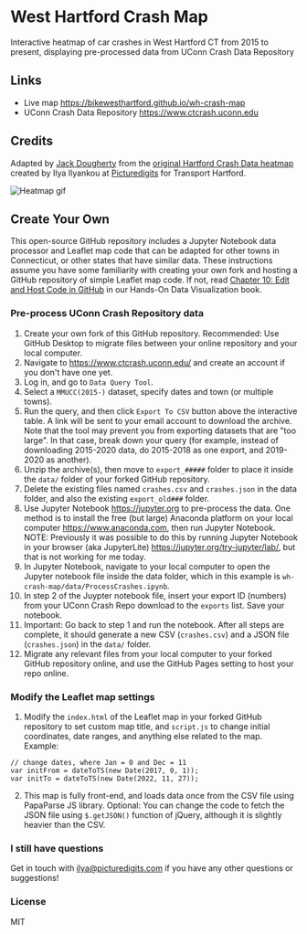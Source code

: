 # West Hartford Crash Map

Interactive heatmap of car crashes in West Hartford CT from 2015 to present, displaying pre-processed data from UConn Crash Data Repository

## Links
- Live map https://bikewesthartford.github.io/wh-crash-map
- UConn Crash Data Repository https://www.ctcrash.uconn.edu

## Credits
Adapted by [Jack Dougherty](https://jackdougherty.org) from the [original Hartford Crash Data heatmap](https://github.com/Picturedigits/hartford-crashes) created by Ilya Ilyankou at [Picturedigits](https://www.picturedigits.com) for Transport Hartford.

![Heatmap gif](./img/demo.gif)

## Create Your Own
This open-source GitHub repository includes a Jupyter Notebook data processor and Leaflet map code that can be adapted for other towns in Connecticut, or other states that have similar data. These instructions assume you have some familiarity with creating your own fork and hosting a GitHub repository of simple Leaflet map code. If not, read [Chapter 10: Edit and Host Code in GitHub](https://handsondataviz.org/github.html) in our Hands-On Data Visualization book.

### Pre-process UConn Crash Repository data
1. Create your own fork of this GitHub repository. Recommended: Use GitHub Desktop to migrate files between your online repository and your local computer.
2. Navigate to https://www.ctcrash.uconn.edu/ and create an account if you don't have one yet.
3. Log in, and go to `Data Query Tool`.
4. Select a `MMUCC(2015-)` dataset, specify dates and town (or multiple towns).
5. Run the query, and then click `Export To CSV` button above the interactive table. A link will be sent to your email account to download the archive. Note that the tool may prevent you from exporting datasets that are "too large". In that case, break down your query (for example, instead of downloading 2015-2020 data, do 2015-2018 as one export, and 2019-2020 as another).
6. Unzip the archive(s), then move to `export_#####` folder to place it inside the `data/` folder of your forked GitHub repository.
7. Delete the existing files named `crashes.csv` and `crashes.json` in the data folder, and also the existing `export_old###` folder.
8. Use Jupyter Notebook <https://jupyter.org> to pre-process the data. One method is to install the free (but large) Anaconda platform on your local computer <https://www.anaconda.com>, then run Jupyter Notebook. NOTE: Previously it was possible to do this by running Jupyter Notebook in your browser (aka JupyterLite) <https://jupyter.org/try-jupyter/lab/>, but that is not working for me today.
9. In Jupyter Notebook, navigate to your local computer to open the Jupyter notebook file inside the data folder, which in this example is `wh-crash-map/data/ProcessCrashes.ipynb`.
10. In step 2 of the Juypter notebook file, insert your export ID (numbers) from your UConn Crash Repo download to the `exports` list. Save your notebook.
11. Important: Go back to step 1 and run the notebook. After all steps are complete, it should generate a new CSV (`crashes.csv`) and a JSON file (`crashes.json`) in the `data/` folder.
12. Migrate any relevant files from your local computer to your forked GitHub repository online, and use the GitHub Pages setting to host your repo online.

### Modify the Leaflet map settings
1. Modify the `index.html` of the Leaflet map in your forked GitHub repository to set custom map title, and `script.js` to change initial coordinates, date ranges, and anything else related to the map. Example:
```
// change dates, where Jan = 0 and Dec = 11
var initFrom = dateToTS(new Date(2017, 0, 1));
var initTo = dateToTS(new Date(2022, 11, 27));  
```
2. This map is fully front-end, and loads data once from the CSV file using PapaParse JS library. Optional: You can change the code to fetch the JSON file using `$.getJSON()` function of jQuery, although it is slightly heavier than the CSV.

### I still have questions
Get in touch with ilya@picturedigits.com if you have any other questions or suggestions!

### License
MIT
